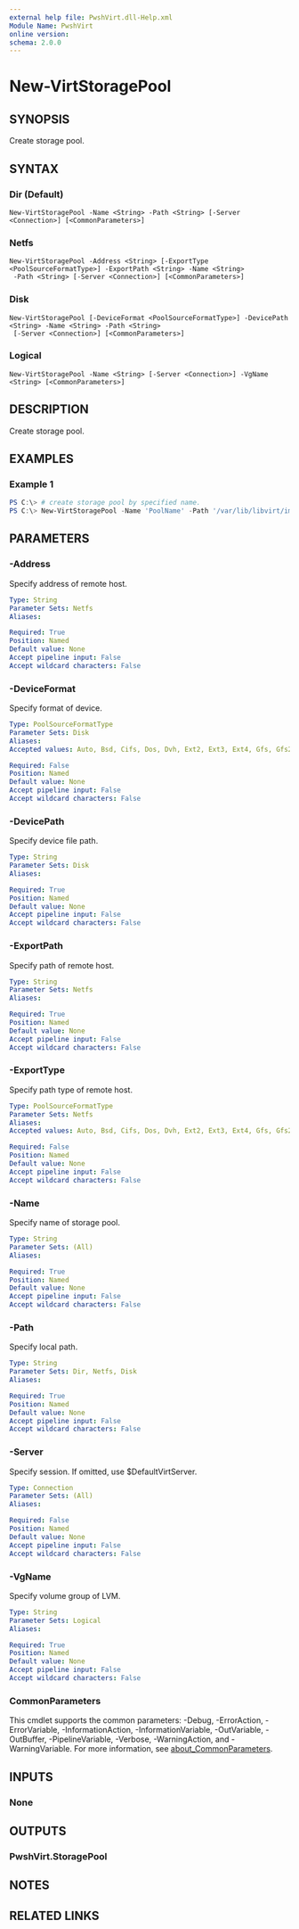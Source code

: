 ```yaml
---
external help file: PwshVirt.dll-Help.xml
Module Name: PwshVirt
online version:
schema: 2.0.0
---
```


# New-VirtStoragePool

## SYNOPSIS
Create storage pool.

## SYNTAX

### Dir (Default)
```
New-VirtStoragePool -Name <String> -Path <String> [-Server <Connection>] [<CommonParameters>]
```

### Netfs
```
New-VirtStoragePool -Address <String> [-ExportType <PoolSourceFormatType>] -ExportPath <String> -Name <String>
 -Path <String> [-Server <Connection>] [<CommonParameters>]
```

### Disk
```
New-VirtStoragePool [-DeviceFormat <PoolSourceFormatType>] -DevicePath <String> -Name <String> -Path <String>
 [-Server <Connection>] [<CommonParameters>]
```

### Logical
```
New-VirtStoragePool -Name <String> [-Server <Connection>] -VgName <String> [<CommonParameters>]
```

## DESCRIPTION
Create storage pool.

## EXAMPLES

### Example 1
```powershell
PS C:\> # create storage pool by specified name.
PS C:\> New-VirtStoragePool -Name 'PoolName' -Path '/var/lib/libvirt/images'
```

## PARAMETERS

### -Address
Specify address of remote host.

```yaml
Type: String
Parameter Sets: Netfs
Aliases:

Required: True
Position: Named
Default value: None
Accept pipeline input: False
Accept wildcard characters: False
```

### -DeviceFormat
Specify format of device.

```yaml
Type: PoolSourceFormatType
Parameter Sets: Disk
Aliases:
Accepted values: Auto, Bsd, Cifs, Dos, Dvh, Ext2, Ext3, Ext4, Gfs, Gfs2, Glusterfs, Gpt, HfsPlus, Iso9660, Lvm2, Mac, Nfs, Ocfs2, Pc98, Sun, Udf, Ufs, Unknown, Vfat, Vmfs, Xfs

Required: False
Position: Named
Default value: None
Accept pipeline input: False
Accept wildcard characters: False
```

### -DevicePath
Specify device file path.

```yaml
Type: String
Parameter Sets: Disk
Aliases:

Required: True
Position: Named
Default value: None
Accept pipeline input: False
Accept wildcard characters: False
```

### -ExportPath
Specify path of remote host.

```yaml
Type: String
Parameter Sets: Netfs
Aliases:

Required: True
Position: Named
Default value: None
Accept pipeline input: False
Accept wildcard characters: False
```

### -ExportType
Specify path type of remote host.

```yaml
Type: PoolSourceFormatType
Parameter Sets: Netfs
Aliases:
Accepted values: Auto, Bsd, Cifs, Dos, Dvh, Ext2, Ext3, Ext4, Gfs, Gfs2, Glusterfs, Gpt, HfsPlus, Iso9660, Lvm2, Mac, Nfs, Ocfs2, Pc98, Sun, Udf, Ufs, Unknown, Vfat, Vmfs, Xfs

Required: False
Position: Named
Default value: None
Accept pipeline input: False
Accept wildcard characters: False
```

### -Name
Specify name of storage pool.

```yaml
Type: String
Parameter Sets: (All)
Aliases:

Required: True
Position: Named
Default value: None
Accept pipeline input: False
Accept wildcard characters: False
```

### -Path
Specify local path.

```yaml
Type: String
Parameter Sets: Dir, Netfs, Disk
Aliases:

Required: True
Position: Named
Default value: None
Accept pipeline input: False
Accept wildcard characters: False
```

### -Server
Specify session.
If omitted, use $DefaultVirtServer.

```yaml
Type: Connection
Parameter Sets: (All)
Aliases:

Required: False
Position: Named
Default value: None
Accept pipeline input: False
Accept wildcard characters: False
```

### -VgName
Specify volume group of LVM.

```yaml
Type: String
Parameter Sets: Logical
Aliases:

Required: True
Position: Named
Default value: None
Accept pipeline input: False
Accept wildcard characters: False
```

### CommonParameters
This cmdlet supports the common parameters: -Debug, -ErrorAction, -ErrorVariable, -InformationAction, -InformationVariable, -OutVariable, -OutBuffer, -PipelineVariable, -Verbose, -WarningAction, and -WarningVariable. For more information, see [about_CommonParameters](http://go.microsoft.com/fwlink/?LinkID=113216).

## INPUTS

### None

## OUTPUTS

### PwshVirt.StoragePool

## NOTES

## RELATED LINKS
